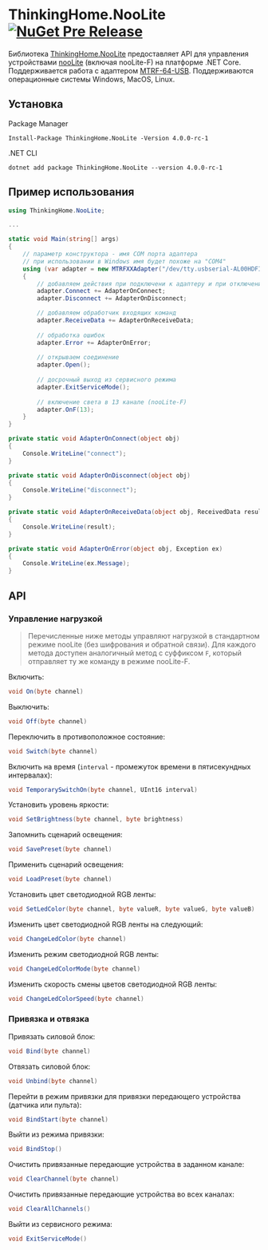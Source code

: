 # ThinkingHome.NooLite [![NuGet Pre Release](https://img.shields.io/nuget/vpre/ThinkingHome.NooLite.svg)](https://www.nuget.org/packages/ThinkingHome.NooLite)

Библиотека [ThinkingHome.NooLite](https://www.nuget.org/packages/ThinkingHome.NooLite) предоставляет API для управления устройствами [nooLite](https://www.noo.com.by/sistema-noolite.html) (включая nooLite-F) на платформе .NET Core. Поддерживается работа с адаптером [MTRF-64-USB](https://www.noo.com.by/mtrf-64-usb.html). Поддерживаются операционные системы Windows, MacOS, Linux.

## Установка

Package Manager

```
Install-Package ThinkingHome.NooLite -Version 4.0.0-rc-1
```

.NET CLI

```
dotnet add package ThinkingHome.NooLite --version 4.0.0-rc-1
```

## Пример использования

```csharp
using ThinkingHome.NooLite;

...

static void Main(string[] args)
{
    // параметр конструктора - имя COM порта адаптера
    // при использовании в Windows имя будет похоже на "COM4"
    using (var adapter = new MTRFXXAdapter("/dev/tty.usbserial-AL00HDFI"))
    {
        // добавляем действия при подключени к адаптеру и при отключении  
        adapter.Connect += AdapterOnConnect;
        adapter.Disconnect += AdapterOnDisconnect;

        // добавляем обработчик входящих команд
        adapter.ReceiveData += AdapterOnReceiveData;
        
        // обработка ошибок
        adapter.Error += AdapterOnError;
    
        // открываем соединение
        adapter.Open();
    
        // досрочный выход из сервисного режима
        adapter.ExitServiceMode();
    
        // включение света в 13 канале (nooLite-F)
        adapter.OnF(13);
    }
}

private static void AdapterOnConnect(object obj)
{
    Console.WriteLine("connect");
}

private static void AdapterOnDisconnect(object obj)
{
    Console.WriteLine("disconnect");
}

private static void AdapterOnReceiveData(object obj, ReceivedData result)
{
    Console.WriteLine(result);
}

private static void AdapterOnError(object obj, Exception ex)
{
    Console.WriteLine(ex.Message);
}
```

## API

### Управление нагрузкой

> Перечисленные ниже методы управляют нагрузкой в стандартном режиме nooLite (без шифрования и обратной связи). Для каждого метода доступен аналогичный метод с суффиксом `F`, который отправляет ту же команду в режиме nooLite-F.

Включить:

```csharp
void On(byte channel)
```

Выключить:

```csharp
void Off(byte channel)
```

Переключить в противоположное состояние:

```csharp
void Switch(byte channel)
```

Включить на время (`interval` - промежуток времени в пятисекундных интервалах):

```csharp
void TemporarySwitchOn(byte channel, UInt16 interval)
```

Установить уровень яркости:

```csharp
void SetBrightness(byte channel, byte brightness)
```

Запомнить сценарий освещения:

```csharp
void SavePreset(byte channel)
```

Применить сценарий освещения:

```csharp
void LoadPreset(byte channel)
```

Установить цвет светодиодной RGB ленты:

```csharp
void SetLedColor(byte channel, byte valueR, byte valueG, byte valueB)
```

Изменить цвет светодиодной RGB ленты на следующий:

```csharp
void ChangeLedColor(byte channel)
```

Изменить режим светодиодной RGB ленты:

```csharp
void ChangeLedColorMode(byte channel)
```

Изменить скорость смены цветов светодиодной RGB ленты:

```csharp
void ChangeLedColorSpeed(byte channel)
```

### Привязка и отвязка

Привязать силовой блок:

```csharp
void Bind(byte channel)
```

Отвязать силовой блок:

```csharp
void Unbind(byte channel)
```

Перейти в режим привязки для привязки передающего устройства (датчика или пульта):

```csharp
void BindStart(byte channel)
```

Выйти из режима привязки:

```csharp
void BindStop()
```

Очистить привязанные передающие устройства в заданном канале:

```csharp
void ClearChannel(byte channel)
```

Очистить привязанные передающие устройства во всех каналах:

```csharp
void ClearAllChannels()
```

Выйти из сервисного режима:

```csharp
void ExitServiceMode()
```
